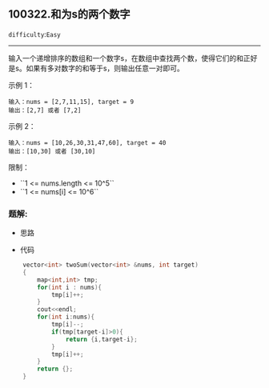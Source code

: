 ## 100322.和为s的两个数字
``difficulty``:``Easy``  
<hr>
输入一个递增排序的数组和一个数字s，在数组中查找两个数，使得它们的和正好是s。如果有多对数字的和等于s，则输出任意一对即可。

 

示例 1：

```
输入：nums = [2,7,11,15], target = 9
输出：[2,7] 或者 [7,2]

```

示例 2：

```
输入：nums = [10,26,30,31,47,60], target = 40
输出：[10,30] 或者 [30,10]

```

 

限制：

<ul>
	<li>``1 <= nums.length <= 10^5``</li>
	<li>``1 <= nums[i] <= 10^6``</li>
</ul>

### 题解:  
* 思路  

* 代码  
```c++
	vector<int> twoSum(vector<int> &nums, int target)
    {
        map<int,int> tmp;
        for(int i : nums){
            tmp[i]++;
        }
        cout<<endl;
        for(int i:nums){
            tmp[i]--;
            if(tmp[target-i]>0){
                return {i,target-i};
            }
            tmp[i]++;
        }
        return {};
    }
```